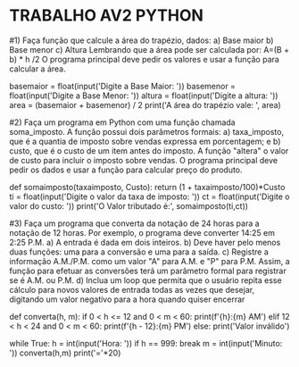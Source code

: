 # TRABALHO AV2 PYTHON

#1) Faça função que calcule a área do trapézio, dados:
a) Base maior
b) Base menor
c) Altura
Lembrando que a área pode ser calculada por: A=(B + b) * h /2
O programa principal deve pedir os valores e usar a função para calcular a área.

basemaior = float(input('Digite a Base Maior: '))
basemenor = float(input('Digite a Base Menor: '))
altura = float(input('Digite a altura: '))
area = (basemaior + basemenor) / 2
print('A área do trapézio vale: ', area)



#2) Faça um programa em Python com uma função chamada soma_imposto. A função
possui dois parâmetros formais:
a) taxa_imposto, que é a quantia de imposto sobre vendas expressa em
porcentagem; e
b) custo, que é o custo de um item antes do imposto. A função "altera" o valor de
custo para incluir o imposto sobre vendas.
O programa principal deve pedir os dados e usar a função para calcular preço do produto.

def somaimposto(taxaimposto, Custo):
    return (1 + taxaimposto/100)*Custo
ti = float(input('Digite o valor da taxa de imposto: '))
ct = float(input('Digite o valor do custo: '))
print('O Valor tributado é:', somaimposto(ti,ct))


#3) Faça um programa que converta da notação de 24 horas para a notação de 12 horas.
Por exemplo, o programa deve converter 14:25 em 2:25 P.M.
a) A entrada é dada em dois inteiros.
b) Deve haver pelo menos duas funções: uma para a conversão e uma para a saída.
c) Registre a informação A.M./P.M. como um valor "A" para A.M. e "P" para P.M.
Assim, a função para efetuar as conversões terá um parâmetro formal para
registrar se é A.M. ou P.M.
d) Inclua um loop que permita que o usuário repita esse cálculo para novos valores
de entrada todas as vezes que desejar, digitando um valor negativo para a hora
quando quiser encerrar


def converta(h, m):
    if 0 < h <= 12 and 0 < m < 60:
        print(f'{h}:{m} AM')
    elif 12 < h < 24 and 0 < m < 60:
        print(f'{h - 12}:{m} PM')
    else:
        print('Valor inválido')


while True:
    h = int(input('Hora: '))
    if h == 999: break
    m = int(input('Minuto: '))
    converta(h,m)
    print('='*20)

